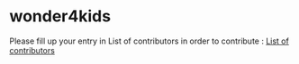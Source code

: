 # wonder4kids

Please fill up your entry in List of contributors in order to contribute : 
[List of contributors](https://github.com/Wonder4Kids/wonder4kids/blob/main/List%20of%20contributors.txt)
